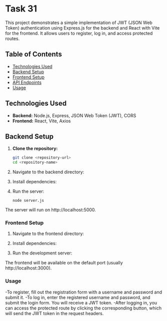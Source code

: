 # Task 31

This project demonstrates a simple implementation of JWT (JSON Web Token) authentication using Express.js for the backend and React with Vite for the frontend. It allows users to register, log in, and access protected routes.

## Table of Contents
- [Technologies Used](#technologies-used)
- [Backend Setup](#backend-setup)
- [Frontend Setup](#frontend-setup)
- [API Endpoints](#api-endpoints)
- [Usage](#usage)

## Technologies Used
- **Backend:** Node.js, Express, JSON Web Token (JWT), CORS
- **Frontend:** React, Vite, Axios

## Backend Setup

1. **Clone the repository:**
   ```bash
   git clone <repository-url>
   cd <repository-name>
2. Navigate to the backend directory:

3. Install dependencies:

4. Run the server:
   ```
   node server.js
The server will run on http://localhost:5000.

### Frontend Setup
1. Navigate to the frontend directory:

2. Install dependencies:

3. Run the development server:

The frontend will be available on the default port (usually http://localhost:3000).

### Usage
-To register, fill out the registration form with a username and password and submit it.
-To log in, enter the registered username and password, and submit the login form. You will receive a JWT token.
-After logging in, you can access the protected route by clicking the corresponding button, which will send the JWT token in the request headers.
